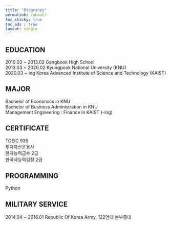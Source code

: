 ```yaml
---
title: "Biograhpy"
permalink: /about/
toc_sticky: true
toc_ads : true
layout: single
---
```



## EDUCATION
2010.03 ~ 2013.02 Gangbook High School   
2013.03 ~ 2020.02 Kyungpook National University (KNU)   
2020.03 ~   ing   Korea Advanced Institute of Science and Technology (KAIST)  

## MAJOR
Bachelor of Economics in KNU    
Bachelor of Business Administration in KNU  
Management Engineering : Finance in KAIST (-ing)

## CERTIFICATE
TOEIC 935  
투자자산운용사  
한자능력급수 2급  
한국사능력검정 2급

## PROGRAMMING
Python

## MILITARY SERVICE
2014.04 ~ 2016.01 Republic Of Korea Army, 122연대 본부중대
